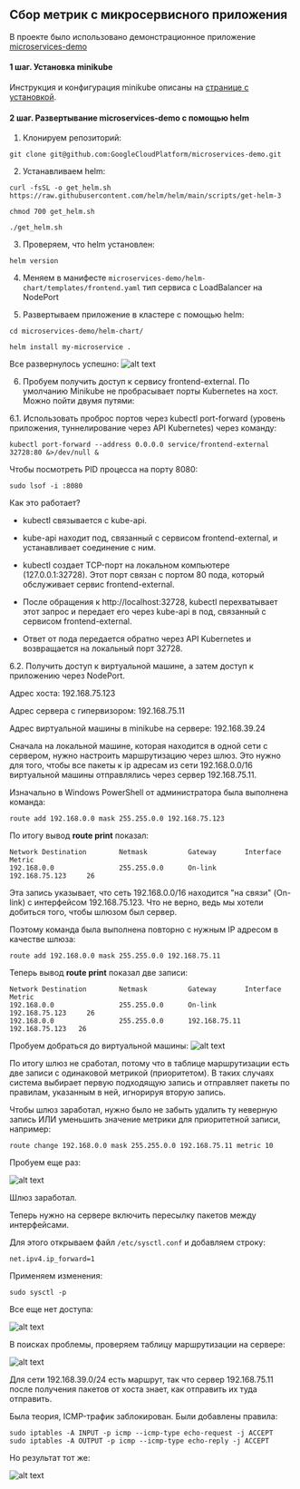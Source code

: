 ## Сбор метрик с микросервисного приложения

В проекте было использовано демонстрационное приложение [microservices-demo](https://github.com/GoogleCloudPlatform/microservices-demo)

#### 1 шаг. Установка minikube

Инструкция и конфигурация minikube описаны на [странице с установкой](minikube.md).

#### 2 шаг. Развертывание microservices-demo с помощью helm

1. Клонируем репозиторий:
```
git clone git@github.com:GoogleCloudPlatform/microservices-demo.git
```

2. Устанавливаем helm:
```
curl -fsSL -o get_helm.sh https://raw.githubusercontent.com/helm/helm/main/scripts/get-helm-3
```
```
chmod 700 get_helm.sh
```
```
./get_helm.sh
```
3. Проверяем, что helm установлен:
```
helm version
```
4. Меняем в манифесте `microservices-demo/helm-chart/templates/frontend.yaml` тип сервиса с LoadBalancer на NodePort

5. Развертываем приложение в кластере с помощью helm:
```
cd microservices-demo/helm-chart/
```
```
helm install my-microservice .
```
Все развернулось успешно:
![alt text](image-4.png)

6. Пробуем получить доступ к сервису frontend-external. По умолчанию Minikube не пробрасывает порты Kubernetes на хост. Можно пойти двумя путями:

6.1. Использовать проброс портов через kubectl port-forward (уровень приложения, туннелирование через API Kubernetes) через команду:
```
kubectl port-forward --address 0.0.0.0 service/frontend-external 32728:80 &>/dev/null &
```

Чтобы посмотреть PID процесса на порту 8080:
```
sudo lsof -i :8080
```

Как это работает?

- kubectl связывается с kube-api.
  
- kube-api находит под, связанный с сервисом frontend-external, и устанавливает соединение с ним.
  
- kubectl создает TCP-порт на локальном компьютере (127.0.0.1:32728). Этот порт связан с портом 80 пода, который обслуживает сервис frontend-external.
  
- После обращения к http://localhost:32728, kubectl перехватывает этот запрос и передает его через kube-api в под, связанный с сервисом frontend-external.
  
- Ответ от пода передается обратно через API Kubernetes и возвращается на локальный порт 32728.

6.2. Получить доступ к виртуальной машине, а затем доступ к приложению через NodePort.

Адрес хоста: 192.168.75.123

Адрес сервера с гипервизором: 192.168.75.11

Адрес виртуальной машины в minikube на сервере: 192.168.39.24

Сначала на локальной машине, которая находится в одной сети с сервером, нужно настроить маршрутизацию через шлюз.
Это нужно для того, чтобы все пакеты к ip адресам из сети 192.168.0.0/16 виртуальной машины отправлялись через сервер 192.168.75.11.

Изначально в Windows PowerShell от администратора была выполнена команда:
```
route add 192.168.0.0 mask 255.255.0.0 192.168.75.123
```
По итогу вывод **route print** показал:
```
Network Destination        Netmask          Gateway       Interface         Metric
192.168.0.0                255.255.0.0      On-link       192.168.75.123     26
```
Эта запись указывает, что сеть 192.168.0.0/16 находится "на связи" (On-link) с интерфейсом 192.168.75.123. Что не верно, ведь мы хотели добиться того, чтобы шлюзом был сервер.

Поэтому команда была выполнена повторно с нужным IP адресом в качестве шлюза:
```
route add 192.168.0.0 mask 255.255.0.0 192.168.75.11
```
Теперь вывод **route print** показал две записи:
```
Network Destination        Netmask          Gateway       Interface         Metric
192.168.0.0                255.255.0.0      On-link       192.168.75.123     26
192.168.0.0                255.255.0.0      192.168.75.11   192.168.75.123   26
```
Пробуем добраться до виртуальной машины:
![alt text](image.png)

По итогу шлюз не сработал, потому что в таблице маршрутизации есть две записи с одинаковой метрикой (приоритетом). В таких случаях система выбирает первую подходящую запись и отправляет пакеты по правилам, указанным в ней, игнорируя вторую запись.

Чтобы шлюз заработал, нужно было не забыть удалить ту неверную запись ИЛИ уменьшить значение метрики для приоритетной записи, например:
```
route change 192.168.0.0 mask 255.255.0.0 192.168.75.11 metric 10
```

Пробуем еще раз:

![alt text](image-1.png)

Шлюз заработал.

Теперь нужно на сервере включить пересылку пакетов между интерфейсами.

Для этого открываем файл `/etc/sysctl.conf` и добавляем строку:
```
net.ipv4.ip_forward=1
```

Применяем изменения:
```
sudo sysctl -p
```

Все еще нет доступа:

![alt text](image-2.png)

В поисках проблемы, проверяем таблицу маршрутизации на сервере:

![alt text](image-3.png)

Для сети 192.168.39.0/24 есть маршрут, так что сервер 192.168.75.11 после получения пакетов от хоста знает, как отправить их туда отправить.

Была теория, ICMP-трафик заблокирован. Были добавлены правила:
```
sudo iptables -A INPUT -p icmp --icmp-type echo-request -j ACCEPT
sudo iptables -A OUTPUT -p icmp --icmp-type echo-reply -j ACCEPT
```

Но результат тот же:

![alt text](image-2.png)